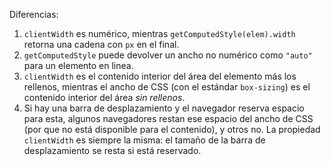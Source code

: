 Diferencias:

1. `clientWidth` es numérico, mientras `getComputedStyle(elem).width` retorna una cadena con `px` en el final.
2. `getComputedStyle` puede devolver un ancho no numérico como `"auto"` para un elemento en linea.
3. `clientWidth` es el contenido interior del área del elemento más los rellenos, mientras el ancho de CSS (con el estándar `box-sizing`) es el contenido interior del área *sin rellenos*.
4. Si hay una barra de desplazamiento y el navegador reserva espacio para esta, algunos navegadores restan ese espacio del ancho de CSS (por que no está disponible para el contenido), y otros no. La propiedad `clientWidth` es siempre la misma: el tamaño de la barra de desplazamiento se resta si está reservado.
